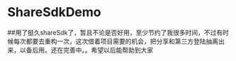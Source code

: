 # ShareSdkDemo

##用了挺久shareSdk了，暂且不论是否好用，至少节约了我很多时间，不过有时候每次都要去重构一次，这次借着项目需要的机会，把分享和第三方登陆抽离出来，以备后用。还在完善中。。希望以后能帮助到大家

